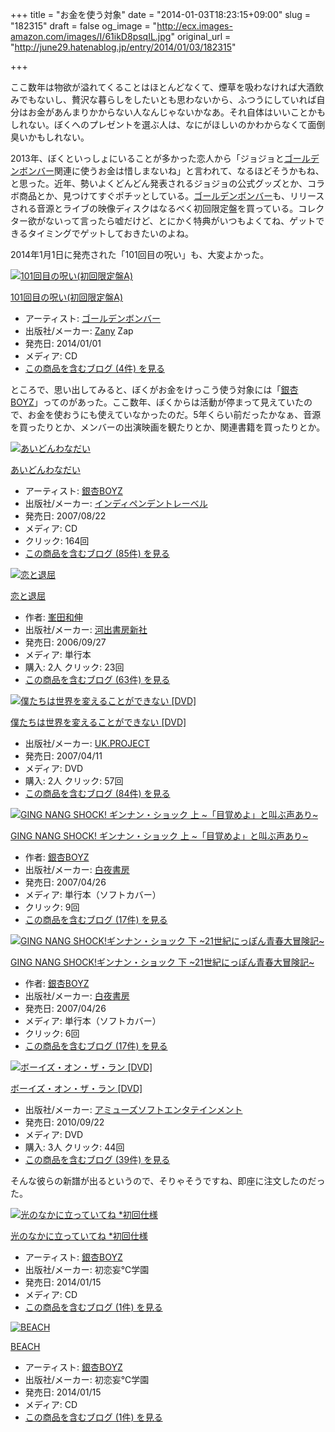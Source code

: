 +++
title = "お金を使う対象"
date = "2014-01-03T18:23:15+09:00"
slug = "182315"
draft = false
og_image = "http://ecx.images-amazon.com/images/I/61ikD8psqIL.jpg"
original_url = "http://june29.hatenablog.jp/entry/2014/01/03/182315"

+++

<p>ここ数年は物欲が溢れてくることはほとんどなくて、煙草を吸わなければ大酒飲みでもないし、贅沢な暮らしをしたいとも思わないから、ふつうにしていれば自分はお金があんまりかからない人なんじゃないかなあ。それ自体はいいことかもしれない。ぼくへのプレゼントを選ぶ人は、なにがほしいのかわからなくて面倒臭いかもしれない。</p>
<p>2013年、ぼくといっしょにいることが多かった恋人から「ジョジョと<a class="keyword" href="http://d.hatena.ne.jp/keyword/%A5%B4%A1%BC%A5%EB%A5%C7%A5%F3%A5%DC%A5%F3%A5%D0%A1%BC">ゴールデンボンバー</a>関連に使うお金は惜しまないね」と言われて、なるほどそうかもね、と思った。近年、勢いよくどんどん発表されるジョジョの公式グッズとか、コラボ商品とか、見つけてすぐポチッとしている。<a class="keyword" href="http://d.hatena.ne.jp/keyword/%A5%B4%A1%BC%A5%EB%A5%C7%A5%F3%A5%DC%A5%F3%A5%D0%A1%BC">ゴールデンボンバー</a>も、リリースされる音源とライブの映像ディスクはなるべく初回限定盤を買っている。コレクター欲がないって言ったら嘘だけど、とにかく特典がいつもよくてね、ゲットできるタイミングでゲットしておきたいのよね。</p>
<p>2014年1月1日に発売された「101回目の呪い」も、大変よかった。</p>
<p></p>
<div class="hatena-asin-detail">
<a href="http://www.amazon.co.jp/exec/obidos/ASIN/B00GN2HPE8/cameralady-22/"><img src="http://ecx.images-amazon.com/images/I/61ikD8psqIL._SL160_.jpg" class="hatena-asin-detail-image" alt="101回目の呪い(初回限定盤A)" title="101回目の呪い(初回限定盤A)"></a><div class="hatena-asin-detail-info">
<p class="hatena-asin-detail-title"><a href="http://www.amazon.co.jp/exec/obidos/ASIN/B00GN2HPE8/cameralady-22/">101回目の呪い(初回限定盤A)</a></p>
<ul>
<li>
<span class="hatena-asin-detail-label">アーティスト:</span> <a class="keyword" href="http://d.hatena.ne.jp/keyword/%A5%B4%A1%BC%A5%EB%A5%C7%A5%F3%A5%DC%A5%F3%A5%D0%A1%BC">ゴールデンボンバー</a>
</li>
<li>
<span class="hatena-asin-detail-label">出版社/メーカー:</span> <a class="keyword" href="http://d.hatena.ne.jp/keyword/Zany">Zany</a> Zap</li>
<li>
<span class="hatena-asin-detail-label">発売日:</span> 2014/01/01</li>
<li>
<span class="hatena-asin-detail-label">メディア:</span> CD</li>
<li><a href="http://d.hatena.ne.jp/asin/B00GN2HPE8/cameralady-22" target="_blank">この商品を含むブログ (4件) を見る</a></li>
</ul>
</div>
<div class="hatena-asin-detail-foot"></div>
</div>
<p>ところで、思い出してみると、ぼくがお金をけっこう使う対象には「<a class="keyword" href="http://d.hatena.ne.jp/keyword/%B6%E4%B0%C9BOYZ">銀杏BOYZ</a>」ってのがあった。ここ数年、ぼくからは活動が停まって見えていたので、お金を使おうにも使えていなかったのだ。5年くらい前だったかなぁ、音源を買ったりとか、メンバーの出演映画を観たりとか、関連書籍を買ったりとか。</p>
<p></p>
<div class="hatena-asin-detail">
<a href="http://www.amazon.co.jp/exec/obidos/ASIN/B000STC7PY/cameralady-22/"><img src="http://ecx.images-amazon.com/images/I/61akUp4Qq3L._SL160_.jpg" class="hatena-asin-detail-image" alt="あいどんわなだい" title="あいどんわなだい"></a><div class="hatena-asin-detail-info">
<p class="hatena-asin-detail-title"><a href="http://www.amazon.co.jp/exec/obidos/ASIN/B000STC7PY/cameralady-22/">あいどんわなだい</a></p>
<ul>
<li>
<span class="hatena-asin-detail-label">アーティスト:</span> <a class="keyword" href="http://d.hatena.ne.jp/keyword/%B6%E4%B0%C9BOYZ">銀杏BOYZ</a>
</li>
<li>
<span class="hatena-asin-detail-label">出版社/メーカー:</span> <a class="keyword" href="http://d.hatena.ne.jp/keyword/%A5%A4%A5%F3%A5%C7%A5%A3%A5%DA%A5%F3%A5%C7%A5%F3%A5%C8%A5%EC%A1%BC%A5%D9%A5%EB">インディペンデントレーベル</a>
</li>
<li>
<span class="hatena-asin-detail-label">発売日:</span> 2007/08/22</li>
<li>
<span class="hatena-asin-detail-label">メディア:</span> CD</li>
<li> <span class="hatena-asin-detail-label">クリック</span>: 164回</li>
<li><a href="http://d.hatena.ne.jp/asin/B000STC7PY/cameralady-22" target="_blank">この商品を含むブログ (85件) を見る</a></li>
</ul>
</div>
<div class="hatena-asin-detail-foot"></div>
</div>
<p></p>
<div class="hatena-asin-detail">
<a href="http://www.amazon.co.jp/exec/obidos/ASIN/4309017827/cameralady-22/"><img src="http://ecx.images-amazon.com/images/I/41ZDWPV1BJL._SL160_.jpg" class="hatena-asin-detail-image" alt="恋と退屈" title="恋と退屈"></a><div class="hatena-asin-detail-info">
<p class="hatena-asin-detail-title"><a href="http://www.amazon.co.jp/exec/obidos/ASIN/4309017827/cameralady-22/">恋と退屈</a></p>
<ul>
<li>
<span class="hatena-asin-detail-label">作者:</span> <a class="keyword" href="http://d.hatena.ne.jp/keyword/%CA%F7%C5%C4%CF%C2%BF%AD">峯田和伸</a>
</li>
<li>
<span class="hatena-asin-detail-label">出版社/メーカー:</span> <a class="keyword" href="http://d.hatena.ne.jp/keyword/%B2%CF%BD%D0%BD%F1%CB%BC%BF%B7%BC%D2">河出書房新社</a>
</li>
<li>
<span class="hatena-asin-detail-label">発売日:</span> 2006/09/27</li>
<li>
<span class="hatena-asin-detail-label">メディア:</span> 単行本</li>
<li>
<span class="hatena-asin-detail-label">購入</span>: 2人 <span class="hatena-asin-detail-label">クリック</span>: 23回</li>
<li><a href="http://d.hatena.ne.jp/asin/4309017827/cameralady-22" target="_blank">この商品を含むブログ (63件) を見る</a></li>
</ul>
</div>
<div class="hatena-asin-detail-foot"></div>
</div>
<p></p>
<div class="hatena-asin-detail">
<a href="http://www.amazon.co.jp/exec/obidos/ASIN/B000MTOP50/cameralady-22/"><img src="http://ecx.images-amazon.com/images/I/51Rj3hu4rLL._SL160_.jpg" class="hatena-asin-detail-image" alt="僕たちは世界を変えることができない [DVD]" title="僕たちは世界を変えることができない [DVD]"></a><div class="hatena-asin-detail-info">
<p class="hatena-asin-detail-title"><a href="http://www.amazon.co.jp/exec/obidos/ASIN/B000MTOP50/cameralady-22/">僕たちは世界を変えることができない [DVD]</a></p>
<ul>
<li>
<span class="hatena-asin-detail-label">出版社/メーカー:</span> <a class="keyword" href="http://d.hatena.ne.jp/keyword/UK.PROJECT">UK.PROJECT</a>
</li>
<li>
<span class="hatena-asin-detail-label">発売日:</span> 2007/04/11</li>
<li>
<span class="hatena-asin-detail-label">メディア:</span> DVD</li>
<li>
<span class="hatena-asin-detail-label">購入</span>: 2人 <span class="hatena-asin-detail-label">クリック</span>: 57回</li>
<li><a href="http://d.hatena.ne.jp/asin/B000MTOP50/cameralady-22" target="_blank">この商品を含むブログ (84件) を見る</a></li>
</ul>
</div>
<div class="hatena-asin-detail-foot"></div>
</div>
<p></p>
<div class="hatena-asin-detail">
<a href="http://www.amazon.co.jp/exec/obidos/ASIN/4861912628/cameralady-22/"><img src="http://ecx.images-amazon.com/images/I/61yA5jLZd2L._SL160_.jpg" class="hatena-asin-detail-image" alt="GING NANG SHOCK! ギンナン・ショック 上 ~「目覚めよ」と叫ぶ声あり~" title="GING NANG SHOCK! ギンナン・ショック 上 ~「目覚めよ」と叫ぶ声あり~"></a><div class="hatena-asin-detail-info">
<p class="hatena-asin-detail-title"><a href="http://www.amazon.co.jp/exec/obidos/ASIN/4861912628/cameralady-22/">GING NANG SHOCK! ギンナン・ショック 上 ~「目覚めよ」と叫ぶ声あり~</a></p>
<ul>
<li>
<span class="hatena-asin-detail-label">作者:</span> <a class="keyword" href="http://d.hatena.ne.jp/keyword/%B6%E4%B0%C9BOYZ">銀杏BOYZ</a>
</li>
<li>
<span class="hatena-asin-detail-label">出版社/メーカー:</span> <a class="keyword" href="http://d.hatena.ne.jp/keyword/%C7%F2%CC%EB%BD%F1%CB%BC">白夜書房</a>
</li>
<li>
<span class="hatena-asin-detail-label">発売日:</span> 2007/04/26</li>
<li>
<span class="hatena-asin-detail-label">メディア:</span> 単行本（ソフトカバー）</li>
<li> <span class="hatena-asin-detail-label">クリック</span>: 9回</li>
<li><a href="http://d.hatena.ne.jp/asin/4861912628/cameralady-22" target="_blank">この商品を含むブログ (17件) を見る</a></li>
</ul>
</div>
<div class="hatena-asin-detail-foot"></div>
</div>
<p></p>
<div class="hatena-asin-detail">
<a href="http://www.amazon.co.jp/exec/obidos/ASIN/4861912636/cameralady-22/"><img src="http://ecx.images-amazon.com/images/I/51%2BZfIRkGSL._SL160_.jpg" class="hatena-asin-detail-image" alt="GING NANG SHOCK!ギンナン・ショック 下 ~21世紀にっぽん青春大冒険記~" title="GING NANG SHOCK!ギンナン・ショック 下 ~21世紀にっぽん青春大冒険記~"></a><div class="hatena-asin-detail-info">
<p class="hatena-asin-detail-title"><a href="http://www.amazon.co.jp/exec/obidos/ASIN/4861912636/cameralady-22/">GING NANG SHOCK!ギンナン・ショック 下 ~21世紀にっぽん青春大冒険記~</a></p>
<ul>
<li>
<span class="hatena-asin-detail-label">作者:</span> <a class="keyword" href="http://d.hatena.ne.jp/keyword/%B6%E4%B0%C9BOYZ">銀杏BOYZ</a>
</li>
<li>
<span class="hatena-asin-detail-label">出版社/メーカー:</span> <a class="keyword" href="http://d.hatena.ne.jp/keyword/%C7%F2%CC%EB%BD%F1%CB%BC">白夜書房</a>
</li>
<li>
<span class="hatena-asin-detail-label">発売日:</span> 2007/04/26</li>
<li>
<span class="hatena-asin-detail-label">メディア:</span> 単行本（ソフトカバー）</li>
<li> <span class="hatena-asin-detail-label">クリック</span>: 6回</li>
<li><a href="http://d.hatena.ne.jp/asin/4861912636/cameralady-22" target="_blank">この商品を含むブログ (17件) を見る</a></li>
</ul>
</div>
<div class="hatena-asin-detail-foot"></div>
</div>
<p></p>
<div class="hatena-asin-detail">
<a href="http://www.amazon.co.jp/exec/obidos/ASIN/B003T8FWDU/cameralady-22/"><img src="http://ecx.images-amazon.com/images/I/51PQpxxX%2BAL._SL160_.jpg" class="hatena-asin-detail-image" alt="ボーイズ・オン・ザ・ラン [DVD]" title="ボーイズ・オン・ザ・ラン [DVD]"></a><div class="hatena-asin-detail-info">
<p class="hatena-asin-detail-title"><a href="http://www.amazon.co.jp/exec/obidos/ASIN/B003T8FWDU/cameralady-22/">ボーイズ・オン・ザ・ラン [DVD]</a></p>
<ul>
<li>
<span class="hatena-asin-detail-label">出版社/メーカー:</span> <a class="keyword" href="http://d.hatena.ne.jp/keyword/%A5%A2%A5%DF%A5%E5%A1%BC%A5%BA%A5%BD%A5%D5%A5%C8%A5%A8%A5%F3%A5%BF%A5%C6%A5%A4%A5%F3%A5%E1%A5%F3%A5%C8">アミューズソフトエンタテインメント</a>
</li>
<li>
<span class="hatena-asin-detail-label">発売日:</span> 2010/09/22</li>
<li>
<span class="hatena-asin-detail-label">メディア:</span> DVD</li>
<li>
<span class="hatena-asin-detail-label">購入</span>: 3人 <span class="hatena-asin-detail-label">クリック</span>: 44回</li>
<li><a href="http://d.hatena.ne.jp/asin/B003T8FWDU/cameralady-22" target="_blank">この商品を含むブログ (39件) を見る</a></li>
</ul>
</div>
<div class="hatena-asin-detail-foot"></div>
</div>
<p>そんな彼らの新譜が出るというので、そりゃそうですね、即座に注文したのだった。</p>
<p></p>
<div class="hatena-asin-detail">
<a href="http://www.amazon.co.jp/exec/obidos/ASIN/B00GSMQT3Q/cameralady-22/"><img src="http://ecx.images-amazon.com/images/I/61ALYNsGxjL._SL160_.jpg" class="hatena-asin-detail-image" alt="光のなかに立っていてね *初回仕様" title="光のなかに立っていてね *初回仕様"></a><div class="hatena-asin-detail-info">
<p class="hatena-asin-detail-title"><a href="http://www.amazon.co.jp/exec/obidos/ASIN/B00GSMQT3Q/cameralady-22/">光のなかに立っていてね *初回仕様</a></p>
<ul>
<li>
<span class="hatena-asin-detail-label">アーティスト:</span> <a class="keyword" href="http://d.hatena.ne.jp/keyword/%B6%E4%B0%C9BOYZ">銀杏BOYZ</a>
</li>
<li>
<span class="hatena-asin-detail-label">出版社/メーカー:</span> 初恋妄℃学園</li>
<li>
<span class="hatena-asin-detail-label">発売日:</span> 2014/01/15</li>
<li>
<span class="hatena-asin-detail-label">メディア:</span> CD</li>
<li><a href="http://d.hatena.ne.jp/asin/B00GSMQT3Q/cameralady-22" target="_blank">この商品を含むブログ (1件) を見る</a></li>
</ul>
</div>
<div class="hatena-asin-detail-foot"></div>
</div>
<p></p>
<div class="hatena-asin-detail">
<a href="http://www.amazon.co.jp/exec/obidos/ASIN/B00GSMQSZK/cameralady-22/"><img src="http://ecx.images-amazon.com/images/I/41%2BzW9DVXdL._SL160_.jpg" class="hatena-asin-detail-image" alt="BEACH" title="BEACH"></a><div class="hatena-asin-detail-info">
<p class="hatena-asin-detail-title"><a href="http://www.amazon.co.jp/exec/obidos/ASIN/B00GSMQSZK/cameralady-22/">BEACH</a></p>
<ul>
<li>
<span class="hatena-asin-detail-label">アーティスト:</span> <a class="keyword" href="http://d.hatena.ne.jp/keyword/%B6%E4%B0%C9BOYZ">銀杏BOYZ</a>
</li>
<li>
<span class="hatena-asin-detail-label">出版社/メーカー:</span> 初恋妄℃学園</li>
<li>
<span class="hatena-asin-detail-label">発売日:</span> 2014/01/15</li>
<li>
<span class="hatena-asin-detail-label">メディア:</span> CD</li>
<li><a href="http://d.hatena.ne.jp/asin/B00GSMQSZK/cameralady-22" target="_blank">この商品を含むブログ (1件) を見る</a></li>
</ul>
</div>
<div class="hatena-asin-detail-foot"></div>
</div>
